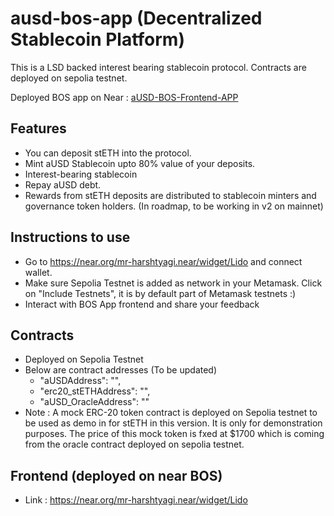 # ausd-bos-app (Decentralized Stablecoin Platform)

This is a LSD backed interest bearing stablecoin protocol. Contracts are deployed on sepolia testnet.

Deployed BOS app on Near : [aUSD-BOS-Frontend-APP](https://near.org/mr-harshtyagi.near/widget/Lido)

## Features

- You can deposit stETH into the protocol.
- Mint aUSD Stablecoin upto 80% value of your deposits.
- Interest-bearing stablecoin
- Repay aUSD debt.
- Rewards from stETH deposits are distributed to stablecoin minters and governance token holders. (In roadmap, to be working in v2 on mainnet)

## Instructions to use
- Go to https://near.org/mr-harshtyagi.near/widget/Lido and connect wallet.
- Make sure Sepolia Testnet is added as network in your Metamask. Click on "Include Testnets", it is by default part of Metamask testnets :)
- Interact with BOS App frontend and share your feedback

## Contracts
- Deployed on Sepolia Testnet
- Below are contract addresses (To be updated)
  - "aUSDAddress": "",
  - "erc20_stETHAddress": "",
  - "aUSD_OracleAddress": ""
- Note : A mock ERC-20 token contract is deployed on Sepolia testnet to be used as demo in for stETH in this version. It is only for demonstration purposes. The price of this mock token is fxed at $1700 which is coming from the oracle contract deployed on sepolia testnet.

## Frontend (deployed on near BOS)
- Link : https://near.org/mr-harshtyagi.near/widget/Lido
